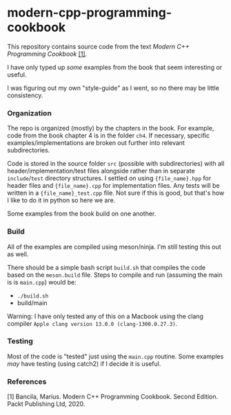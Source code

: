 # modern-cpp-programming-cookbook

This repository contains source code from the text
_Modern C++ Programming Cookbook_ [[1]](#1).

I have only typed up _some_ examples from the book that seem interesting or useful.

I was figuring out my own "style-guide" as I went, so no there may be little consistency.

### Organization

The repo is organized (mostly) by the chapters in the book. For example, code from the book chapter 4 is in the folder
`ch4`. If necessary, specific examples/implementations are broken out further into relevant subdirectories.

Code is stored in the source folder `src` (possible with subdirectories) with all header/implementation/test files
alongside rather than in separate `include`/`test` directory structures. I settled on using `{file_name}.hpp` for
header files and `{file_name}.cpp` for implementation files. Any tests will be written in a `{file_name}_test.cpp`
file. Not sure if this is good, but that's how I like to do it in python so here we are.

Some examples from the book build on one another.

### Build

All of the examples are compiled using meson/ninja. I'm still testing this out as well.

There should be a simple bash script `build.sh` that compiles the code based on the `meson.build` file.
Steps to compile and run (assuming the main is is `main.cpp`) would be:
- `./build.sh`
- build/main

Warning: I have only tested any of this on a Macbook using the clang compiler
`Apple clang version 13.0.0 (clang-1300.0.27.3)`.

### Testing

Most of the code is "tested" just using the `main.cpp` routine. Some examples _may_ have testing (using catch2)
if I decide it is useful.

### References
<a id="1">[1]</a>
Bancila, Marius.
Modern C++ Programming Cookbook. Second Edition.
Packt Publishing Ltd, 2020.
